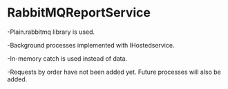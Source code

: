 # RabbitMQReportService

-Plain.rabbitmq library is used.

-Background processes implemented with IHostedservice.

-In-memory catch is used instead of data.

-Requests by order have not been added yet. Future processes will also be added.
